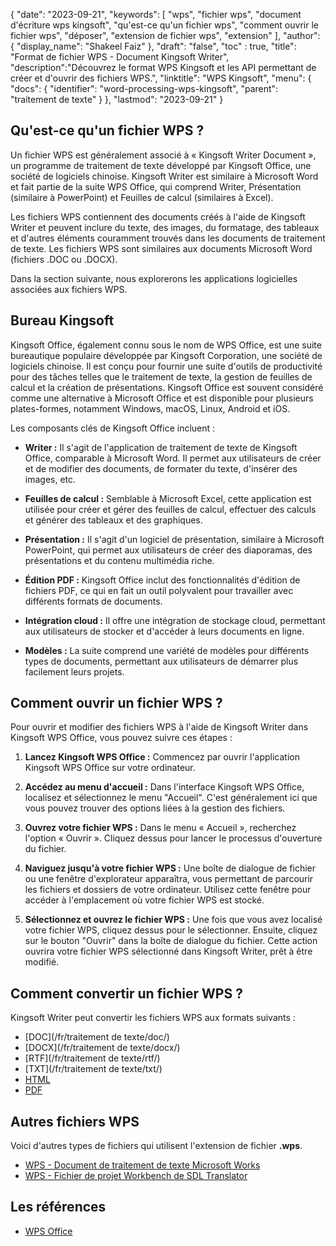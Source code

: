 {
"date": "2023-09-21",
  "keywords": [
"wps",
"fichier wps",
"document d'écriture wps kingsoft",
"qu'est-ce qu'un fichier wps",
"comment ouvrir le fichier wps",
"déposer",
"extension de fichier wps",
"extension"
],
  "author": {
"display_name": "Shakeel Faiz"
},
"draft": "false",
"toc" : true,
"title": "Format de fichier WPS - Document Kingsoft Writer",
  "description":"Découvrez le format WPS Kingsoft et les API permettant de créer et d'ouvrir des fichiers WPS.",
"linktitle": "WPS Kingsoft",
  "menu": {
    "docs": {
      "identifier": "word-processing-wps-kingsoft",
"parent": "traitement de texte"
}
},
"lastmod": "2023-09-21"
}

## Qu'est-ce qu'un fichier WPS ?

Un fichier WPS est généralement associé à « Kingsoft Writer Document », un programme de traitement de texte développé par Kingsoft Office, une société de logiciels chinoise. Kingsoft Writer est similaire à Microsoft Word et fait partie de la suite WPS Office, qui comprend Writer, Présentation (similaire à PowerPoint) et Feuilles de calcul (similaires à Excel).

Les fichiers WPS contiennent des documents créés à l'aide de Kingsoft Writer et peuvent inclure du texte, des images, du formatage, des tableaux et d'autres éléments couramment trouvés dans les documents de traitement de texte. Les fichiers WPS sont similaires aux documents Microsoft Word (fichiers .DOC ou .DOCX).

Dans la section suivante, nous explorerons les applications logicielles associées aux fichiers WPS.

## Bureau Kingsoft

Kingsoft Office, également connu sous le nom de WPS Office, est une suite bureautique populaire développée par Kingsoft Corporation, une société de logiciels chinoise. Il est conçu pour fournir une suite d'outils de productivité pour des tâches telles que le traitement de texte, la gestion de feuilles de calcul et la création de présentations. Kingsoft Office est souvent considéré comme une alternative à Microsoft Office et est disponible pour plusieurs plates-formes, notamment Windows, macOS, Linux, Android et iOS.

Les composants clés de Kingsoft Office incluent :

- **Writer :** Il s'agit de l'application de traitement de texte de Kingsoft Office, comparable à Microsoft Word. Il permet aux utilisateurs de créer et de modifier des documents, de formater du texte, d'insérer des images, etc.

- **Feuilles de calcul :** Semblable à Microsoft Excel, cette application est utilisée pour créer et gérer des feuilles de calcul, effectuer des calculs et générer des tableaux et des graphiques.

- **Présentation :** Il s'agit d'un logiciel de présentation, similaire à Microsoft PowerPoint, qui permet aux utilisateurs de créer des diaporamas, des présentations et du contenu multimédia riche.

- **Édition PDF :** Kingsoft Office inclut des fonctionnalités d'édition de fichiers PDF, ce qui en fait un outil polyvalent pour travailler avec différents formats de documents.

- **Intégration cloud :** Il offre une intégration de stockage cloud, permettant aux utilisateurs de stocker et d'accéder à leurs documents en ligne.

- **Modèles :** La suite comprend une variété de modèles pour différents types de documents, permettant aux utilisateurs de démarrer plus facilement leurs projets.

## Comment ouvrir un fichier WPS ?

Pour ouvrir et modifier des fichiers WPS à l'aide de Kingsoft Writer dans Kingsoft WPS Office, vous pouvez suivre ces étapes :

1. **Lancez Kingsoft WPS Office :** Commencez par ouvrir l'application Kingsoft WPS Office sur votre ordinateur.

2. **Accédez au menu d'accueil :** Dans l'interface Kingsoft WPS Office, localisez et sélectionnez le menu "Accueil". C'est généralement ici que vous pouvez trouver des options liées à la gestion des fichiers.

3. **Ouvrez votre fichier WPS :** Dans le menu « Accueil », recherchez l'option « Ouvrir ». Cliquez dessus pour lancer le processus d'ouverture du fichier.

4. **Naviguez jusqu'à votre fichier WPS :** Une boîte de dialogue de fichier ou une fenêtre d'explorateur apparaîtra, vous permettant de parcourir les fichiers et dossiers de votre ordinateur. Utilisez cette fenêtre pour accéder à l'emplacement où votre fichier WPS est stocké.

5. **Sélectionnez et ouvrez le fichier WPS :** Une fois que vous avez localisé votre fichier WPS, cliquez dessus pour le sélectionner. Ensuite, cliquez sur le bouton "Ouvrir" dans la boîte de dialogue du fichier. Cette action ouvrira votre fichier WPS sélectionné dans Kingsoft Writer, prêt à être modifié.

## Comment convertir un fichier WPS ?

Kingsoft Writer peut convertir les fichiers WPS aux formats suivants :

- [DOC](/fr/traitement de texte/doc/)
- [DOCX](/fr/traitement de texte/docx/)
- [RTF](/fr/traitement de texte/rtf/)
- [TXT](/fr/traitement de texte/txt/)
- [HTML](/fr/web/html/)
- [PDF](/fr/pdf/)

## Autres fichiers WPS

Voici d'autres types de fichiers qui utilisent l'extension de fichier **.wps**.

- [WPS - Document de traitement de texte Microsoft Works](/fr/word-processing/wps/)
- [WPS - Fichier de projet Workbench de SDL Translator](/fr/settings/wps/)

## Les références
* [WPS Office](https://en.wikipedia.org/wiki/WPS_Office)
